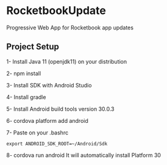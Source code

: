 # RocketbookUpdate

Progressive Web App for Rocketbook app updates

## Project Setup

1- Install Java 11 (openjdk11) on your distribution

2- npm install

3- Install SDK with Android Studio

4- Install gradle

5- Install Android build tools version 30.0.3

6- cordova platform add android

7- Paste on your .bashrc
```
export ANDROID_SDK_ROOT=~/Android/Sdk
```

8- cordova run android
It will automatically install Platform 30